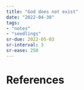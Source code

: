 ```yaml
---
title: "God does not exist"
date: "2022-04-30"
tags:
- "notes"
- "seedlings"
sr-due: 2022-05-03
sr-interval: 3
sr-ease: 250
---
```



# References
